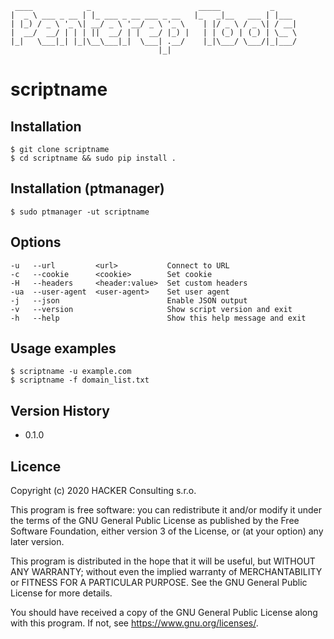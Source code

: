 ```
 ____            _                        _____           _     
|  _ \ ___ _ __ | |_ ___ _ __ ___ _ __   |_   _|__   ___ | |___ 
| |_) / _ \ '_ \| __/ _ \ '__/ _ \ '_ \    | |/ _ \ / _ \| / __|
|  __/  __/ | | | ||  __/ | |  __/ |_) |   | | (_) | (_) | \__ \
|_|   \___|_| |_|\__\___|_|  \___| .__/    |_|\___/ \___/|_|___/
                                 |_|
```

# scriptname

## Installation

```
$ git clone scriptname
$ cd scriptname && sudo pip install .
```

## Installation (ptmanager) 

```
$ sudo ptmanager -ut scriptname
```

## Options
```
-u   --url         <url>           Connect to URL
-c   --cookie      <cookie>        Set cookie
-H   --headers     <header:value>  Set custom headers
-ua  --user-agent  <user-agent>    Set user agent
-j   --json                        Enable JSON output
-v   --version                     Show script version and exit
-h   --help                        Show this help message and exit
```

## Usage examples
```
$ scriptname -u example.com
$ scriptname -f domain_list.txt
```

## Version History

* 0.1.0

## Licence

Copyright (c) 2020 HACKER Consulting s.r.o.

This program is free software: you can redistribute it and/or modify
it under the terms of the GNU General Public License as published by
the Free Software Foundation, either version 3 of the License, or
(at your option) any later version.

This program is distributed in the hope that it will be useful,
but WITHOUT ANY WARRANTY; without even the implied warranty of
MERCHANTABILITY or FITNESS FOR A PARTICULAR PURPOSE.  See the
GNU General Public License for more details.

You should have received a copy of the GNU General Public License
along with this program.  If not, see <https://www.gnu.org/licenses/>.
